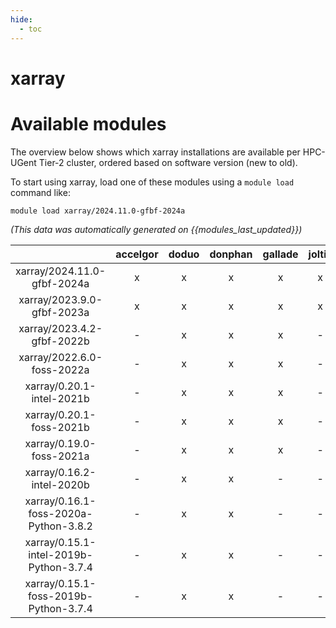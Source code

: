 ```yaml
---
hide:
  - toc
---
```


xarray
======

# Available modules


The overview below shows which xarray installations are available per HPC-UGent Tier-2 cluster, ordered based on software version (new to old).

To start using xarray, load one of these modules using a `module load` command like:

```shell
module load xarray/2024.11.0-gfbf-2024a
```

*(This data was automatically generated on {{modules_last_updated}})*  

| |accelgor|doduo|donphan|gallade|joltik|shinx|skitty|
| :---: | :---: | :---: | :---: | :---: | :---: | :---: | :---: |
|xarray/2024.11.0-gfbf-2024a|x|x|x|x|x|x|x|
|xarray/2023.9.0-gfbf-2023a|x|x|x|x|x|x|x|
|xarray/2023.4.2-gfbf-2022b|-|x|x|x|-|-|-|
|xarray/2022.6.0-foss-2022a|-|x|x|x|-|-|-|
|xarray/0.20.1-intel-2021b|-|x|x|x|-|-|-|
|xarray/0.20.1-foss-2021b|-|x|x|x|-|-|-|
|xarray/0.19.0-foss-2021a|-|x|x|x|-|-|-|
|xarray/0.16.2-intel-2020b|-|x|x|-|-|-|-|
|xarray/0.16.1-foss-2020a-Python-3.8.2|-|x|x|-|-|-|-|
|xarray/0.15.1-intel-2019b-Python-3.7.4|-|x|x|-|-|-|-|
|xarray/0.15.1-foss-2019b-Python-3.7.4|-|x|x|-|-|-|-|
